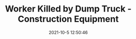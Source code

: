 ---
"title": "Worker Killed by Dump Truck - Construction Equipment"
"date": "2021-10-5 12:50:46"
"feed_name": "GOOGLENEWSCONSTRUCTION"
"feed_website": "https://news.google.com/search?q=construction%2Bincident&hl=en-US&gl=US&ceid=US:en"
"feed_rss": "https://news.google.com/rss/search?q=construction%2Bincident&hl=en-US&gl=US&ceid=US:en"
"link": "https://constructionequipment.com/worker-killed-dump-truck"
"source": "{'href': 'https://constructionequipment.com', 'title': 'Construction Equipment'}"
"file": "_posts/2021-1-1-b08edb289f4ac77b58a640bc6a3a39559bf5b2a0.md"
"accident": "1"
"drilling": "1"
"dead": "1"
"injured": "0"
"arrested": "0"
"place": "unknown place"
"where": "unknown site"
"causes": "dump truck"
"place_uri": "unknown place"
---